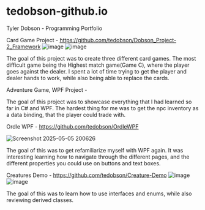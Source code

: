 # tedobson-github.io
Tyler Dobson - Programming Portfolio


Card Game Project - https://github.com/tedobson/Dobson_Project-2_Framework
![image](https://github.com/user-attachments/assets/ebd98b5b-9877-4a1d-a204-f43b576de6d6)
![image](https://github.com/user-attachments/assets/df263f99-391c-4af3-947e-12df2481d036)


The goal of this project was to create three different card games. The most difficult game being the Highest match game(Game C), where the player goes against the dealer. I spent a lot of time trying to get the player and dealer hands to work, while also being able to replace the cards.









Adventure Game, WPF Project -


The goal of this project was to showcase everything that I had learned so far in C# and WPF. The hardest thing for me was to get the npc inventory as a data binding, that the player could trade with.






Ordle WPF - https://github.com/tedobson/OrdleWPF


![Screenshot 2025-05-05 200626](https://github.com/user-attachments/assets/31a79e30-180f-478c-bcde-692da40697cc)

The goal of this was to get refamiliarize myself with WPF again. It was interesting learning how to navigate through the different pages, and the different properties you could use on buttons and text boxes.

Creatures Demo - https://github.com/tedobson/Creature-Demo
![image](https://github.com/user-attachments/assets/4ea1efa0-b12e-4821-ac28-1e2a79f113b2)
![image](https://github.com/user-attachments/assets/d5691f2f-9900-477d-b818-e5ff8858b43c)

The goal of this was to learn how to use interfaces and enums, while also reviewing derived classes. 

